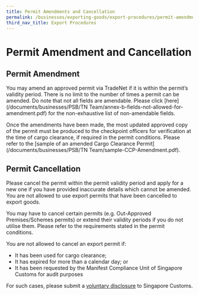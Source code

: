 ```yaml
---
title: Permit Amendments and Cancellation
permalink: /businesses/exporting-goods/export-procedures/permit-amendments-and-cancellation
third_nav_title: Export Procedures
---
```


# Permit Amendment and Cancellation

## Permit Amendment

You may amend an approved permit via TradeNet if it is within the permit’s validity period. There is no limit to the number of times a permit can be amended. Do note that not all fields are amendable. Please click [here](/documents/businesses/PSB/TN Team/annex-b-fields-not-allowed-for-amendment.pdf) for the non-exhaustive list of non-amendable fields.

Once the amendments have been made, the most updated approved copy of the permit must be produced to the checkpoint officers for verification at the time of cargo clearance, if required in the permit conditions. Please refer to the [sample of an amended Cargo Clearance Permit](/documents/businesses/PSB/TN Team/sample-CCP-Amendment.pdf).

## Permit Cancellation

Please cancel the permit within the permit validity period and apply for a new one if you have provided inaccurate details which cannot be amended. You are not allowed to use export permits that have been cancelled to export goods.

You may have to cancel certain permits (e.g. Out-Approved Premises/Schemes permits) or extend their validity periods if you do not utilise them. Please refer to the requirements stated in the permit conditions.

You are not allowed to cancel an export permit if:

-   It has been used for cargo clearance;
-   It has expired for more than a calendar day; or
-   It has been requested by the Manifest Compliance Unit of Singapore Customs for audit purposes

For such cases, please submit a  [voluntary disclosure](/businesses/compliance/voluntary-disclosure-programme) to Singapore Customs.
